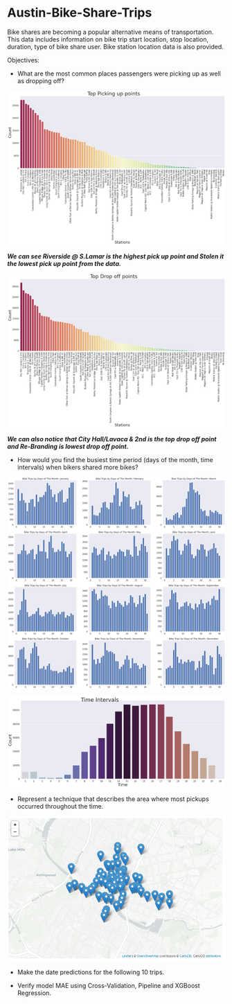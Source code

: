 # Austin-Bike-Share-Trips
Bike shares are becoming a popular alternative means of transportation. This data includes information on bike trip start location, stop location, duration, type of bike share user. Bike station location data is also provided.


Objectives:

- What are the most common places passengers were picking up as well as dropping off?

![alt text](https://github.com/saadbinmanjur/Austin-Bike-Share-Trips/blob/main/Output/Output1.png?raw=true)

***We can see Riverside @ S.Lamar is the highest pick up point and Stolen it the lowest pick up point from the data.***


![alt text](https://github.com/saadbinmanjur/Austin-Bike-Share-Trips/blob/main/Output/Output2.png?raw=true)

***We can also notice that City Hall/Lavaca & 2nd is the top drop off point and Re-Branding is lowest drop off point.***


- How would you find the busiest time period (days of the month, time intervals) when bikers shared more bikes?

![alt text](https://github.com/saadbinmanjur/Austin-Bike-Share-Trips/blob/main/Output/Output3.png?raw=true)

![alt text](https://github.com/saadbinmanjur/Austin-Bike-Share-Trips/blob/main/Output/Output4.png?raw=true)


- Represent a technique that describes the area where most pickups occurred throughout the time.

![alt text](https://github.com/saadbinmanjur/Austin-Bike-Share-Trips/blob/main/Output/Output5.png?raw=true)


- Make the date predictions for the following 10 trips.

- Verify model MAE using Cross-Validation, Pipeline and XGBoost Regression.





